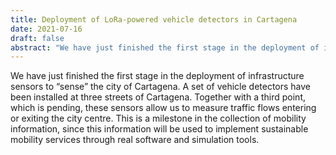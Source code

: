 ```yaml
---
title: Deployment of LoRa-powered vehicle detectors in Cartagena
date: 2021-07-16
draft: false
abstract: "We have just finished the first stage in the deployment of infrastructure sensors to “sense” the city of Cartagena. A set of vehicle detectors have been installed at three streets of Cartagena. Together with a third point, which is pending, these sensors allow us to measure traffic flows entering or exiting the city centre. This is a milestone in the collection of mobility information, since this information will be used to implement sustainable mobility services through real software and simulation tools."
---
```


We have just finished the first stage in the deployment of infrastructure sensors to “sense” the city of Cartagena. A set of vehicle detectors have been installed at three streets of Cartagena. Together with a third point, which is pending, these sensors allow us to measure traffic flows entering or exiting the city centre. This is a milestone in the collection of mobility information, since this information will be used to implement sustainable mobility services through real software and simulation tools.

<!--more-->